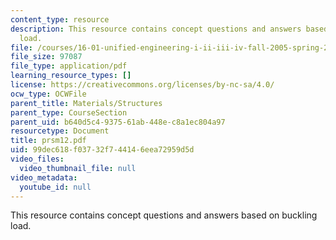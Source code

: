 ```yaml
---
content_type: resource
description: This resource contains concept questions and answers based on buckling
  load.
file: /courses/16-01-unified-engineering-i-ii-iii-iv-fall-2005-spring-2006/99dec618f03732f744146eea72959d5d_prsm12.pdf
file_size: 97087
file_type: application/pdf
learning_resource_types: []
license: https://creativecommons.org/licenses/by-nc-sa/4.0/
ocw_type: OCWFile
parent_title: Materials/Structures
parent_type: CourseSection
parent_uid: b640d5c4-9375-61ab-448e-c8a1ec804a97
resourcetype: Document
title: prsm12.pdf
uid: 99dec618-f037-32f7-4414-6eea72959d5d
video_files:
  video_thumbnail_file: null
video_metadata:
  youtube_id: null
---
```

This resource contains concept questions and answers based on buckling load.